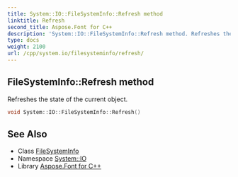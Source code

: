 ```yaml
---
title: System::IO::FileSystemInfo::Refresh method
linktitle: Refresh
second_title: Aspose.Font for C++
description: 'System::IO::FileSystemInfo::Refresh method. Refreshes the state of the current object in C++.'
type: docs
weight: 2100
url: /cpp/system.io/filesysteminfo/refresh/
---
```

## FileSystemInfo::Refresh method


Refreshes the state of the current object.

```cpp
void System::IO::FileSystemInfo::Refresh()
```

## See Also

* Class [FileSystemInfo](../)
* Namespace [System::IO](../../)
* Library [Aspose.Font for C++](../../../)
